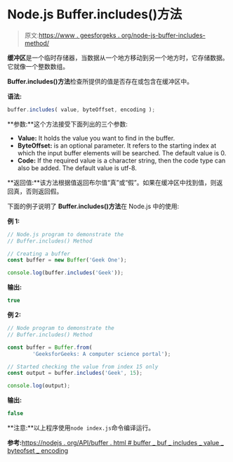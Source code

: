# Node.js Buffer.includes()方法

> 原文:[https://www . geesforgeks . org/node-js-buffer-includes-method/](https://www.geeksforgeeks.org/node-js-buffer-includes-method/)

**缓冲区**是一个临时存储器，当数据从一个地方移动到另一个地方时，它存储数据。它就像一个整数数组。

**Buffer.includes()方法**检查所提供的值是否存在或包含在缓冲区中。

**语法:**

```js
buffer.includes( value, byteOffset, encoding );
```

**参数:**这个方法接受下面列出的三个参数:

*   **Value:** It holds the value you want to find in the buffer.
*   **ByteOffset:** is an optional parameter. It refers to the starting index at which the input buffer elements will be searched. The default value is 0.
*   **Code:** If the required value is a character string, then the code type can also be added. The default value is utf-8.

**返回值:**该方法根据值返回布尔值“真”或“假”。如果在缓冲区中找到值，则返回真，否则返回假。

下面的例子说明了 **Buffer.includes()方法**在 Node.js 中的使用:

**例 1:**

```js
// Node.js program to demonstrate the  
// Buffer.includes() Method 

// Creating a buffer
const buffer = new Buffer('Geek One');

console.log(buffer.includes('Geek'));
```

**输出:**

```js
true
```

**例 2:**

```js
// Node program to demonstrate the  
// Buffer.includes() Method 

const buffer = Buffer.from(
        'GeeksforGeeks: A computer science portal');

// Started checking the value from index 15 only
const output = buffer.includes('Geek', 15);

console.log(output);
```

**输出:**

```js
false
```

**注意:**以上程序使用`node index.js`命令编译运行。

**参考:**[https://nodejs . org/API/buffer . html # buffer _ buf _ includes _ value _ byteofset _ encoding](https://nodejs.org/api/buffer.html#buffer_buf_includes_value_byteoffset_encoding)